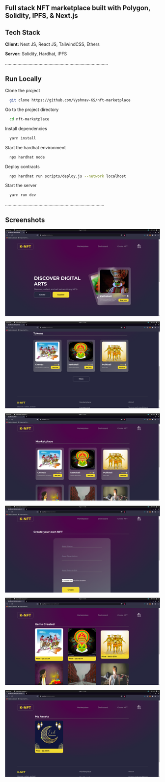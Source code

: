 ## Full stack NFT marketplace built with Polygon, Solidity, IPFS, & Next.js

## Tech Stack

**Client:** Next JS, React JS, TailwindCSS, Ethers

**Server:** Solidity, Hardhat, IPFS

...................................................................................


## Run Locally

Clone the project

```bash
  git clone https://github.com/Vyshnav-KS/nft-marketplace
```

Go to the project directory

```bash
  cd nft-marketplace
```

Install dependencies

```bash
  yarn install
```

Start the hardhat environment

```bash
  npx hardhat node
```

Deploy contracts

```bash
  npx hardhat run scripts/deploy.js --network localhost
```

Start the server

```bash
  yarn run dev
```
................................................................................




## Screenshots

![App Screenshot](https://raw.githubusercontent.com/Vyshnav-KS/nft-marketplace/main/ss/home.png)

![App Screenshot](https://raw.githubusercontent.com/Vyshnav-KS/nft-marketplace/main/ss/home2.png)

![App Screenshot](https://raw.githubusercontent.com/Vyshnav-KS/nft-marketplace/main/ss/mplace.png)

![App Screenshot](https://raw.githubusercontent.com/Vyshnav-KS/nft-marketplace/main/ss/create.png)

![App Screenshot](https://raw.githubusercontent.com/Vyshnav-KS/nft-marketplace/main/ss/dashboard.png)

![App Screenshot](https://raw.githubusercontent.com/Vyshnav-KS/nft-marketplace/main/ss/assets.png)
